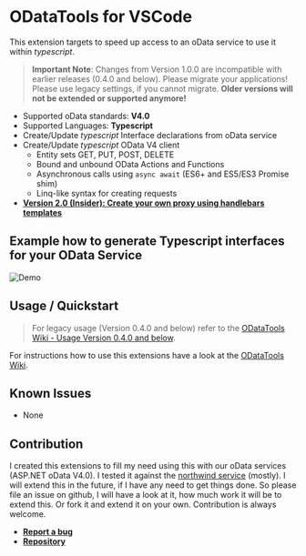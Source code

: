 # ODataTools for VSCode

This extension targets to speed up access to an oData service to use it within *typescript*.

> **Important Note**: Changes from Version 1.0.0 are incompatible with earlier releases (0.4.0 and below). Please migrate your applications! Please use legacy settings, if you cannot migrate. **Older versions will not be extended or supported anymore!**

- Supported oData standards: **V4.0**
- Supported Languages: **Typescript**
- Create/Update *typescript* Interface declarations from oData service
- Create/Update *typescript* OData V4 client
  - Entity sets GET, PUT, POST, DELETE
  - Bound and unbound OData Actions and Functions
  - Asynchronous calls using `async await` (ES6+ and ES5/ES3 Promise shim)
  - Linq-like syntax for creating requests
- [**Version 2.0 (Insider): Create your own proxy using handlebars templates**](https://github.com/apazureck/odatatools/wiki/Custom-Templates)

## Example how to generate Typescript interfaces for your OData Service

![Demo](https://cdn.rawgit.com/apazureck/odatatools/master/images/demo1.gif)

## Usage / Quickstart

> For legacy usage (Version 0.4.0 and below) refer to the [ODataTools Wiki - Usage Version 0.4.0 and below](https://github.com/apazureck/odatatools/wiki/Usage-Version-0.4.0-and-below).

For instructions how to use this extensions have a look at the [ODataTools Wiki](https://github.com/apazureck/odatatools/wiki).

## Known Issues

- None

## Contribution

I created this extensions to fill my need using this with our oData services (ASP.NET oData V4.0). I tested it against the [northwind service](http://services.odata.org/V4/Northwind/Northwind.svc/) (mostly). I will extend this in the future, if I have any need to get things done. So please file an issue on github, I will have a look at it, how much work it will be to extend this. Or fork it and extend it on your own. Contribution is always welcome.

- [**Report a bug**](https://github.com/apazureck/odatatools/issues)
- [**Repository**](https://github.com/apazureck/odatatools/)